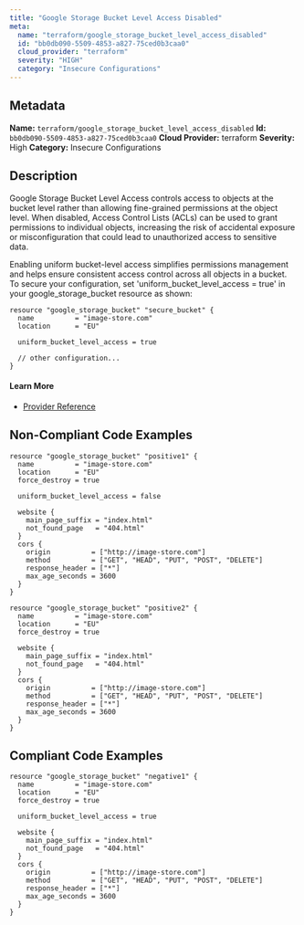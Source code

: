 ```yaml
---
title: "Google Storage Bucket Level Access Disabled"
meta:
  name: "terraform/google_storage_bucket_level_access_disabled"
  id: "bb0db090-5509-4853-a827-75ced0b3caa0"
  cloud_provider: "terraform"
  severity: "HIGH"
  category: "Insecure Configurations"
---
```

## Metadata
**Name:** `terraform/google_storage_bucket_level_access_disabled`
**Id:** `bb0db090-5509-4853-a827-75ced0b3caa0`
**Cloud Provider:** terraform
**Severity:** High
**Category:** Insecure Configurations
## Description
Google Storage Bucket Level Access controls access to objects at the bucket level rather than allowing fine-grained permissions at the object level. When disabled, Access Control Lists (ACLs) can be used to grant permissions to individual objects, increasing the risk of accidental exposure or misconfiguration that could lead to unauthorized access to sensitive data.

Enabling uniform bucket-level access simplifies permissions management and helps ensure consistent access control across all objects in a bucket. To secure your configuration, set 'uniform_bucket_level_access = true' in your google_storage_bucket resource as shown:

```
resource "google_storage_bucket" "secure_bucket" {
  name          = "image-store.com"
  location      = "EU"
  
  uniform_bucket_level_access = true
  
  // other configuration...
}
```

#### Learn More

 - [Provider Reference](https://registry.terraform.io/providers/hashicorp/google/latest/docs/resources/storage_bucket)

## Non-Compliant Code Examples
```gcp
resource "google_storage_bucket" "positive1" {
  name          = "image-store.com"
  location      = "EU"
  force_destroy = true

  uniform_bucket_level_access = false

  website {
    main_page_suffix = "index.html"
    not_found_page   = "404.html"
  }
  cors {
    origin          = ["http://image-store.com"]
    method          = ["GET", "HEAD", "PUT", "POST", "DELETE"]
    response_header = ["*"]
    max_age_seconds = 3600
  }
}

resource "google_storage_bucket" "positive2" {
  name          = "image-store.com"
  location      = "EU"
  force_destroy = true

  website {
    main_page_suffix = "index.html"
    not_found_page   = "404.html"
  }
  cors {
    origin          = ["http://image-store.com"]
    method          = ["GET", "HEAD", "PUT", "POST", "DELETE"]
    response_header = ["*"]
    max_age_seconds = 3600
  }
}
```

## Compliant Code Examples
```gcp
resource "google_storage_bucket" "negative1" {
  name          = "image-store.com"
  location      = "EU"
  force_destroy = true

  uniform_bucket_level_access = true

  website {
    main_page_suffix = "index.html"
    not_found_page   = "404.html"
  }
  cors {
    origin          = ["http://image-store.com"]
    method          = ["GET", "HEAD", "PUT", "POST", "DELETE"]
    response_header = ["*"]
    max_age_seconds = 3600
  }
}
```